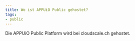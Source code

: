 ```yaml
---
title: Wo ist APPUiO Public gehostet?
tags:
- public
---
```

Die APPUiO Public Platform wird bei cloudscale.ch gehostet.
